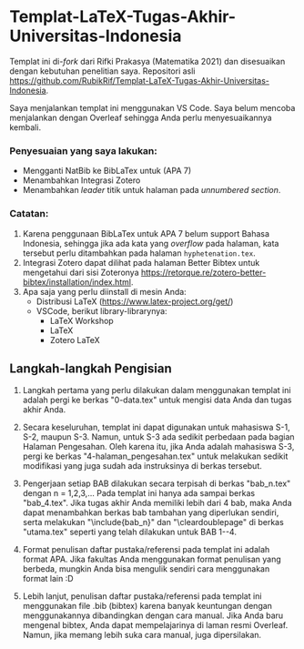 # Templat-LaTeX-Tugas-Akhir-Universitas-Indonesia
Templat ini di-*fork* dari Rifki Prakasya (Matematika 2021) dan disesuaikan dengan kebutuhan penelitian saya. 
Repositori asli https://github.com/RubikRif/Templat-LaTeX-Tugas-Akhir-Universitas-Indonesia.

Saya menjalankan templat ini menggunakan VS Code. Saya belum mencoba menjalankan dengan Overleaf sehingga Anda perlu menyesuaikannya kembali.

### Penyesuaian yang saya lakukan:
- Mengganti NatBib ke BibLaTex untuk (APA 7)
- Menambahkan Integrasi Zotero
- Menambahkan *leader* titik untuk halaman pada *unnumbered section*.

### Catatan: 
1. Karena penggunaan BibLaTex untuk APA 7 belum support Bahasa Indonesia, sehingga jika ada kata yang *overflow* pada halaman, kata tersebut perlu ditambahkan pada halaman ```hyphetenation.tex```.
2. Integrasi Zotero dapat dilihat pada halaman Better Bibtex untuk mengetahui dari sisi Zoteronya https://retorque.re/zotero-better-bibtex/installation/index.html.
3. Apa saja yang perlu diinstall di mesin Anda:
    - Distribusi LaTeX (https://www.latex-project.org/get/)
    - VSCode, berikut library-librarynya:
        - LaTeX Workshop
        - LaTeX
        - Zotero LaTeX

## Langkah-langkah Pengisian 
1. Langkah pertama yang perlu dilakukan dalam menggunakan templat ini adalah pergi ke berkas "0-data.tex" untuk mengisi data Anda dan tugas akhir Anda.

2. Secara keseluruhan, templat ini dapat digunakan untuk mahasiswa S-1, S-2, maupun S-3. Namun, untuk S-3 ada sedikit perbedaan pada bagian Halaman Pengesahan. Oleh karena itu, jika Anda adalah mahasiswa S-3, pergi ke berkas "4-halaman_pengesahan.tex" untuk melakukan sedikit modifikasi yang juga sudah ada instruksinya di berkas tersebut.

3. Pengerjaan setiap BAB dilakukan secara terpisah di berkas "bab_n.tex" dengan n = 1,2,3,... Pada templat ini hanya ada sampai berkas "bab_4.tex". Jika tugas akhir Anda memiliki lebih dari 4 bab, maka Anda dapat menambahkan berkas bab tambahan yang diperlukan sendiri, serta melakukan "\include{bab_n}" dan "\cleardoublepage" di berkas "utama.tex" seperti yang telah dilakukan untuk BAB 1--4.

4. Format penulisan daftar pustaka/referensi pada templat ini adalah format APA. Jika fakultas Anda menggunakan format penulisan yang berbeda, mungkin Anda bisa mengulik sendiri cara menggunakan format lain :D

5. Lebih lanjut, penulisan daftar pustaka/referensi pada templat ini menggunakan file .bib (bibtex) karena banyak keuntungan dengan menggunakannya dibandingkan dengan cara manual. Jika Anda baru mengenal bibtex, Anda dapat mempelajarinya di laman resmi Overleaf. Namun, jika memang lebih suka cara manual, juga dipersilakan.
